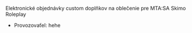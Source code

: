 Elektronické objednávky custom doplňkov na oblečenie pre MTA:SA Skimo Roleplay

- Provozovaťel: hehe
